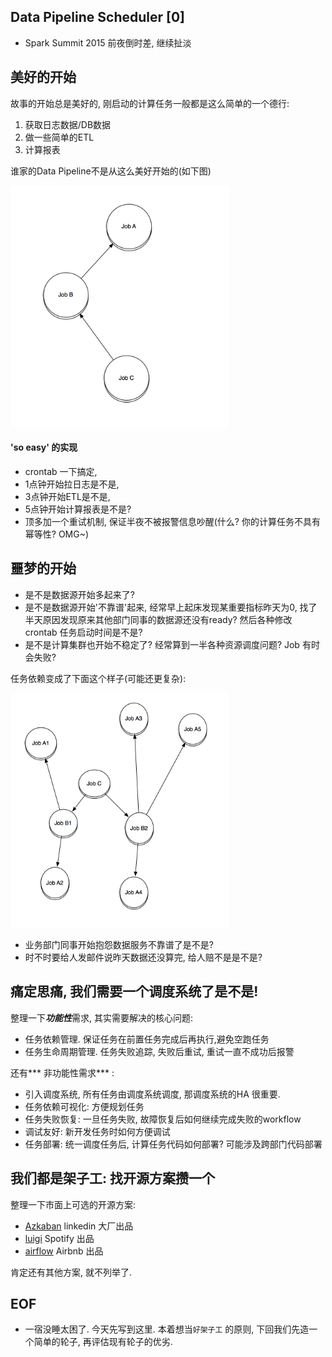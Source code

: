 Data Pipeline Scheduler [0]
--------------
* Spark Summit 2015 前夜倒时差, 继续扯淡

## 美好的开始
故事的开始总是美好的, 刚启动的计算任务一般都是这么简单的一个德行:

1. 获取日志数据/DB数据
2. 做一些简单的ETL
3. 计算报表

谁家的Data Pipeline不是从这么美好开始的(如下图)

<img src="https://raw.githubusercontent.com/haitaoyao/blog_pic/master/data_pipeline_scheduler/DPS1.png" alt="简单的任务" title="简单的任务" width="350" />

#### 'so easy' 的实现
* crontab 一下搞定, 
* 1点钟开始拉日志是不是, 
* 3点钟开始ETL是不是, 
* 5点钟开始计算报表是不是? 
* 顶多加一个重试机制, 保证半夜不被报警信息吵醒(什么? 你的计算任务不具有幂等性? OMG~)


## 噩梦的开始
* 是不是数据源开始多起来了?
* 是不是数据源开始'不靠谱'起来, 经常早上起床发现某重要指标昨天为0, 找了半天原因发现原来其他部门同事的数据源还没有ready? 然后各种修改 crontab 任务启动时间是不是?
* 是不是计算集群也开始不稳定了? 经常算到一半各种资源调度问题? Job 有时会失败?

任务依赖变成了下面这个样子(可能还更复杂):

<img src="https://raw.githubusercontent.com/haitaoyao/blog_pic/master/data_pipeline_scheduler/DPS2.png" alt="复杂的任务" title="复杂的任务" width="350" />

* 业务部门同事开始抱怨数据服务不靠谱了是不是?
* 时不时要给人发邮件说昨天数据还没算完, 给人赔不是是不是?

## 痛定思痛, 我们需要一个调度系统了是不是!
整理一下***功能性***需求, 其实需要解决的核心问题:

* 任务依赖管理. 保证任务在前置任务完成后再执行,避免空跑任务
* 任务生命周期管理. 任务失败追踪, 失败后重试, 重试一直不成功后报警

还有*** 非功能性需求*** :

* 引入调度系统, 所有任务由调度系统调度, 那调度系统的HA 很重要. 
* 任务依赖可视化: 方便规划任务
* 任务失败恢复: 一旦任务失败, 故障恢复后如何继续完成失败的workflow
* 调试友好: 新开发任务时如何方便调试
* 任务部署: 统一调度任务后, 计算任务代码如何部署? 可能涉及跨部门代码部署

## 我们都是架子工: 找开源方案攒一个
整理一下市面上可选的开源方案:

* [Azkaban](http://data.linkedin.com/opensource/azkaban) linkedin 大厂出品
* [luigi](https://github.com/spotify/luigi) Spotify 出品
* [airflow](https://github.com/airbnb/airflow) Airbnb 出品

肯定还有其他方案, 就不列举了.


## EOF 
* 一宿没睡太困了. 今天先写到这里. 本着想当```好架子工``` 的原则, 下回我们先造一个简单的轮子, 再评估现有轮子的优劣.


